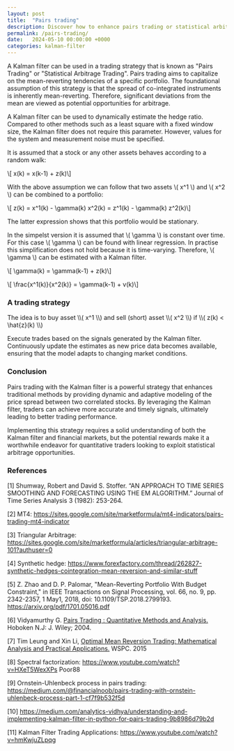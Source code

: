 ```yaml
---
layout: post
title:  "Pairs trading"
description: Discover how to enhance pairs trading or statistical arbitrage strategies using the Kalman filter.
permalink: /pairs-trading/
date:   2024-05-10 00:00:00 +0000
categories: kalman-filter
---
```

A Kalman filter can be used in a trading strategy that is known as "Pairs Trading" or "Statistical Arbitrage Trading".
Pairs trading aims to capitalize on the mean-reverting tendencies of a specific portfolio.
The foundational assumption of this strategy is that the spread of co-integrated instruments is inherently mean-reverting.
Therefore, significant deviations from the mean are viewed as potential opportunities for arbitrage.


A Kalman filter can be used to dynamically estimate the hedge ratio.
Compared to other methods such as a least square with a fixed window size, the Kalman filter does not require this parameter. 
However, values for the system and measurement noise must be specified.

It is assumed that a stock or any other assets behaves according to a random walk:

\\[ x(k) = x(k-1) + z(k)\\]

With the above assumption we can follow that two assets \\( x^1 \\) and \\( x^2 \\) can be combined to a portfolio:

\\[ z(k) = x^1(k) - \gamma(k) x^2(k) = z^1(k) - \gamma(k) z^2(k)\\]

The latter expression shows that this portfolio would be stationary.

In the simpelst version it is assumed that \\( \gamma \\) is constant over time.
For this case \\( \gamma \\) can be found with linear regression.
In practise this simplification does not hold because it is time-varying.
Therefore, \\( \gamma \\) can be estimated with a Kalman filter.




\\[ \gamma(k) = \gamma(k-1) + z(k)\\]


\\[ \frac{x^1(k)}{x^2(k)} = \gamma(k-1) + v(k)\\]


<h3>A trading strategy</h3>
The idea is to buy asset \\( x^1 \\) and sell (short) asset \\( x^2 \\) if \\( z(k) < \hat{z}(k) \\)


Execute trades based on the signals generated by the Kalman filter. Continuously update the estimates as new price data becomes available, ensuring that the model adapts to changing market conditions.

<h3>Conclusion</h3>
Pairs trading with the Kalman filter is a powerful strategy that enhances traditional methods by providing dynamic and adaptive modeling of the price spread between two correlated stocks. By leveraging the Kalman filter, traders can achieve more accurate and timely signals, ultimately leading to better trading performance.

Implementing this strategy requires a solid understanding of both the Kalman filter and financial markets, but the potential rewards make it a worthwhile endeavor for quantitative traders looking to exploit statistical arbitrage opportunities.

<h3>References</h3>
[1] Shumway, Robert and David S. Stoffer. “AN APPROACH TO TIME SERIES SMOOTHING AND FORECASTING USING THE EM ALGORITHM.” Journal of Time Series Analysis 3 (1982): 253-264.

[2] MT4: https://sites.google.com/site/marketformula/mt4-indicators/pairs-trading-mt4-indicator

[3] Triangular Arbitrage: https://sites.google.com/site/marketformula/articles/triangular-arbitrage-101?authuser=0

[4] Synthetic hedge: https://www.forexfactory.com/thread/262827-synthetic-hedges-cointegration-mean-reversion-and-similar-stuff

[5] Z. Zhao and D. P. Palomar, "Mean-Reverting Portfolio With Budget Constraint," in IEEE Transactions on Signal Processing, vol. 66, no. 9, pp. 2342-2357, 1 May1, 2018, doi: 10.1109/TSP.2018.2799193. https://arxiv.org/pdf/1701.05016.pdf

[6] Vidyamurthy G. <a href="https://amzn.to/44Sb6gK" onclick="fathom.trackEvent('Pairs trading - Amazon - Vidyamurthy');">Pairs Trading : Quantitative Methods and Analysis.</a> Hoboken N.J: J. Wiley; 2004.

[7] Tim Leung and Xin Li, <a href="https://amzn.to/3yoY91z" onclick="fathom.trackEvent('Pairs trading - Amazon - Vidyamurthy');">Optimal Mean Reversion Trading: Mathematical Analysis and Practical Applications.</a> WSPC. 2015

[8] Spectral factorization: https://www.youtube.com/watch?v=HXeT5WexXPs Poor88

[9] Ornstein-Uhlenbeck process in pairs trading: https://medium.com/@financialnoob/pairs-trading-with-ornstein-uhlenbeck-process-part-1-cf7f9b532f5d

[10] https://medium.com/analytics-vidhya/understanding-and-implementing-kalman-filter-in-python-for-pairs-trading-9b8986d79b2d

[11] Kalman Filter Trading Applications: https://www.youtube.com/watch?v=hmKwjuZLpqg

[jekyll-docs]: https://jekyllrb.com/docs/home
[jekyll-gh]:   https://github.com/jekyll/jekyll
[jekyll-talk]: https://talk.jekyllrb.com/
